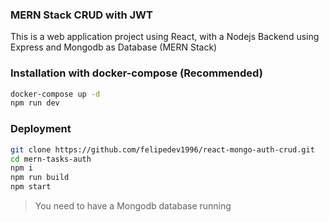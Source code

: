 ### MERN Stack CRUD with JWT

This is a web application project using React, with a Nodejs Backend using Express and Mongodb as Database (MERN Stack)

### Installation with docker-compose (Recommended)

```sh
docker-compose up -d
npm run dev
```

### Deployment

```sh
git clone https://github.com/felipedev1996/react-mongo-auth-crud.git
cd mern-tasks-auth
npm i
npm run build
npm start
```

> You need to have a Mongodb database running
